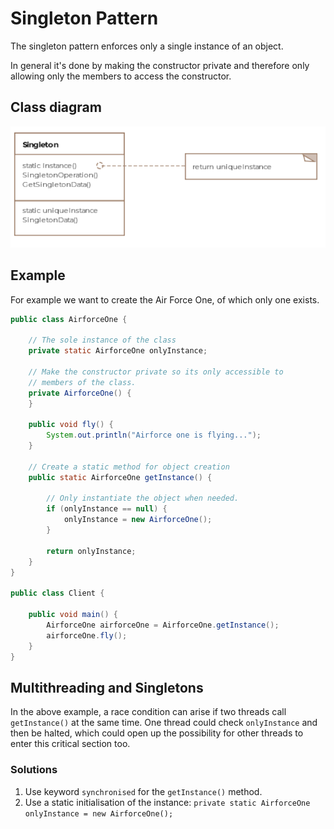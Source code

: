 # Singleton Pattern

The singleton pattern enforces only a single instance of an object.

In general it's done by making the constructor private and therefore
only allowing only the members to access the constructor.

## Class diagram

![Singleton Class Diagram](singleton_class_diagram.png)

## Example

For example we want to create the Air Force One, of which only 
one exists.

```Java
public class AirforceOne {

    // The sole instance of the class
    private static AirforceOne onlyInstance;

    // Make the constructor private so its only accessible to
    // members of the class.
    private AirforceOne() {
    }

    public void fly() {
        System.out.println("Airforce one is flying...");
    }

    // Create a static method for object creation
    public static AirforceOne getInstance() {

        // Only instantiate the object when needed.
        if (onlyInstance == null) {
            onlyInstance = new AirforceOne();
        }

        return onlyInstance;
    }
}

public class Client {

    public void main() {
        AirforceOne airforceOne = AirforceOne.getInstance();
        airforceOne.fly();
    }
}
```

## Multithreading and Singletons

In the above example, a race condition can arise if two threads call `getInstance()`
at the same time. One thread could check `onlyInstance` and then be halted, which
could open up the possibility for other threads to enter this critical section too.

### Solutions

1. Use keyword `synchronised` for the `getInstance()` method.
1. Use a static initialisation of the instance: `private static AirforceOne onlyInstance = new AirforceOne();`











